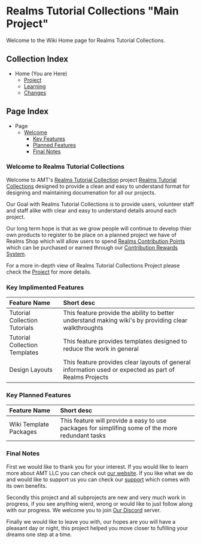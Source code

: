 [Webpage AMTHome]:https://ancientmajiktech.square.site/
[Webpage AMTSupport]:https://ancientmajiktech.square.site/support-systems

[Discord Invite]:https://discord.gg/8P2kvwm

[Page]:https://github.com/Ancient-Majik-Tech/Learn.Tutorial.Collections/blob/main/README.md

[Page Project Home]:https://github.com/Ancient-Majik-Tech/Learn.Tutorial.Collections/blob/main/Project/ProjectHome.md
[Page Learn Home]:https://github.com/Ancient-Majik-Tech/Learn.Tutorial.Collections/blob/main/Learn/Learn_Home.md
[Page Changes Home]:https://github.com/Ancient-Majik-Tech/Learn.Tutorial.Collections/blob/main/Changes/ChangeLog.md

[Page DesignLayout TutCollect]:link 
[Page DesignLayout RCP]:link
[Page DesignLayout ContributeRewards]:link

[Sec Welcome]:https://github.com/Ancient-Majik-Tech/Learn.Tutorial.Collections/blob/main/README.md#welcome-to-realms-tutorial-collections
[Sec Features]:https://github.com/Ancient-Majik-Tech/Learn.Tutorial.Collections/blob/main/README.md#key-implimented-features
[Sec PlannedFeatures]:link
[Sec FinalNotes]:https://github.com/Ancient-Majik-Tech/Learn.Tutorial.Collections/blob/main/README.md#final-notes

# Realms Tutorial Collections "Main Project"

Welcome to the Wiki Home page for Realms Tutorial Collections.

## Collection Index

- Home (You are Here)
	- [Project][Page Project Home]
	- [Learning][Page Learn Home]
	- [Changes][Page Changes Home]

## Page Index

- Page
	- [Welcome][Sec Welcome]
		- [Key Features][Sec Features]
		- [Planned Features][Sec PlannedFeatures]
		- [Final Notes][Sec FinalNotes]

### Welcome to Realms Tutorial Collections

Welcome to AMT's [Realms Tutorial Collection][Page DesignLayout TutCollect] project [Realms Tutorial Collections][Page Project Home] designed to provide a clean and easy to understand format for designing and maintaining documenation for all our projects.

Our Goal with Realms Tutorial Collections is to provide users, volunteer staff and staff alike with clear and easy to understand details around each project.

Our long term hope is that as we grow people will continue to develop thier own products to register to be place on a planned project we have of Realms Shop which will allow users to spend [Realms Contribution Points][Page DesignLayout RCP] which can be purchased or earned through our [Contribution Rewards System][Page DesignLayout ContributeRewards].

For a more in-depth view of Realms Tutorial Collections Project please check the [Project][Page Project Home] for more details.


### Key Implimented Features

|Feature Name|Short desc|
|:---|:---|
|Tutorial Collection Tutorials|This feature provide the ability to better understand making wiki's by providing clear walkthroughts|
|Tutorial Collection Templates|This feature provides templates designed to reduce the work in general|
|Design Layouts|This feature provides clear layouts of general information used or expected as part of Realms Projects|

### Key Planned Features

|Feature Name|Short desc|
|:---|:---|
|Wiki Template Packages|This feature will provide a easy to use packages for simplifing some of the more redundant tasks|


### Final Notes

First we would like to thank you for your interest. If you would like to learn more about AMT LLC you can check out [our website][Webpage AMTHome]. If you like what we do and would like to support us you can check our [support][Webpage AMTSupport] which comes with its own benefits.

Secondly this project and all subprojects are new and very much work in progress, if you see anything wierd, wrong or would like to just follow along with our progress. We welcome you to join [Our Discord][Discord Invite] server.

Finally we would like to leave you with, our hopes are you will have a pleasant day or night, this project helped you move closer to fufilling your dreams one step at a time.